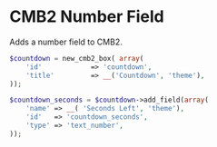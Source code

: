 CMB2 Number Field
=================

Adds a number field to CMB2.

```php
$countdown = new_cmb2_box( array(
    'id'            => 'countdown',
    'title'         => __('Countdown', 'theme'),
));

$countdown_seconds = $countdown->add_field(array(
    'name' => __( 'Seconds Left', 'theme'),
    'id'   => 'countdown_seconds',
    'type' => 'text_number',
));
```
